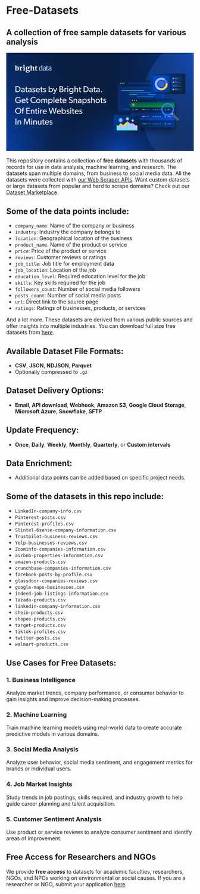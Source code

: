 # Free-Datasets

## A collection of free sample datasets for various analysis

![Free datasets header](https://github.com/luminati-io/Free-datasets/blob/main/free-datasets.PNG)

This repository contains a collection of **free datasets** with thousands of records for use in data analysis, machine learning, and research. The datasets span multiple domains, from business to social media data. All the datasets were collected with [our Web Scraper APIs](https://brightdata.com/products/web-scraper). Want custom datasets or large datasets from popular and hard to scrape domains? Check out our [Dataset Marketplace](https://brightdata.com/products/datasets).

## Some of the data points include:

- `company_name`: Name of the company or business
- `industry`: Industry the company belongs to
- `location`: Geographical location of the business
- `product_name`: Name of the product or service
- `price`: Price of the product or service
- `reviews`: Customer reviews or ratings
- `job_title`: Job title for employment data
- `job_location`: Location of the job
- `education_level`: Required education level for the job
- `skills`: Key skills required for the job
- `followers_count`: Number of social media followers
- `posts_count`: Number of social media posts
- `url`: Direct link to the source page
- `ratings`: Ratings of businesses, products, or services

And a lot more. These datasets are derived from various public sources and offer insights into multiple industries. You can download full size free datasets from [here](https://brightdata.com/products/datasets/free).

## Available Dataset File Formats:

- **CSV**, **JSON**, **NDJSON**, **Parquet**
- Optionally compressed to `.gz`

## Dataset Delivery Options:

- **Email**, **API download**, **Webhook**, **Amazon S3**, **Google Cloud Storage**, **Microsoft Azure**, **Snowflake**, **SFTP**

## Update Frequency:

- **Once**, **Daily**, **Weekly**, **Monthly**, **Quarterly**, or **Custom intervals**

## Data Enrichment:

- Additional data points can be added based on specific project needs.

## Some of the datasets in this repo include:

- `LinkedIn-company-info.csv`
- `Pinterest-posts.csv`
- `Pinterest-profiles.csv`
- `Slintel-6sense-company-information.csv`
- `Trustpilot-business-reviews.csv`
- `Yelp-businesses-reviews.csv`
- `Zoominfo-companies-information.csv`
- `airbnb-properties-information.csv`
- `amazon-products.csv`
- `crunchbase-companies-information.csv`
- `facebook-posts-by-profile.csv`
- `glassdoor-companies-reviews.csv`
- `google-maps-businesses.csv`
- `indeed-job-listings-information.csv`
- `lazada-products.csv`
- `linkedin-company-information.csv`
- `shein-products.csv`
- `shopee-products.csv`
- `target-products.csv`
- `tiktok-profiles.csv`
- `twitter-posts.csv`
- `walmart-products.csv`

## Use Cases for Free Datasets:

### 1. Business Intelligence
Analyze market trends, company performance, or consumer behavior to gain insights and improve decision-making processes.

### 2. Machine Learning
Train machine learning models using real-world data to create accurate predictive models in various domains.

### 3. Social Media Analysis
Analyze user behavior, social media sentiment, and engagement metrics for brands or individual users.

### 4. Job Market Insights
Study trends in job postings, skills required, and industry growth to help guide career planning and talent acquisition.

### 5. Customer Sentiment Analysis
Use product or service reviews to analyze consumer sentiment and identify areas of improvement.

## Free Access for Researchers and NGOs

We provide **free access** to datasets for academic faculties, researchers, NGOs, and NPOs working on environmental or social causes. If you are a researcher or NGO, submit your application [here](https://brightinitiative.com).
